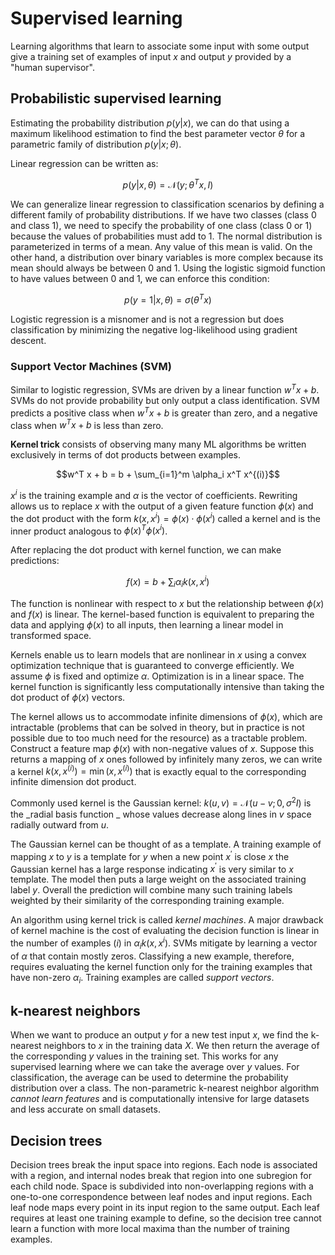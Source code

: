 # Supervised learning

Learning algorithms that learn to associate some input with some output give a training set of examples of input $x$ and output $y$ provided by a "human supervisor". 

## Probabilistic supervised learning

Estimating the probability distribution $p(y|x)$, we can do that using a maximum likelihood estimation to find the best parameter vector $\theta$ for a parametric family of distribution $p(y|x;\theta)$. 

Linear regression can be written as:

$$p(y|x, \theta) = \mathcal{N}(y; \theta^Tx, I)$$

We can generalize linear regression to classification scenarios by defining a different family of probability distributions. If we have two classes (class 0 and class 1), we need to specify the probability of one class (class 0 or 1) because the values of probabilities must add to 1. The normal distribution is parameterized in terms of a mean. Any value of this mean is valid. On the other hand, a distribution over binary variables is more complex because its mean should always be between 0 and 1. Using the logistic sigmoid function to have values between 0 and 1, we can enforce this condition:

$$p(y = 1|x, \theta) = \sigma(\theta^T x)$$

Logistic regression is a misnomer and is not a regression but does classification by minimizing the negative log-likelihood using gradient descent. 

### Support Vector Machines (SVM)

Similar to logistic regression, SVMs are driven by a linear function $w^T x+ b$. SVMs do not provide probability but only output a class identification. SVM predicts a positive class when $w^Tx + b$ is greater than zero, and a negative class when $w^Tx + b$ is less than zero. 


**Kernel trick** consists of observing many many ML algorithms be written exclusively in terms of dot products between examples. 

$$w^T x + b = b + \sum_{i=1}^m \alpha_i x^T x^{(i)}$$

$x^i$ is the training example and $\alpha$ is the vector of coefficients. Rewriting allows us to replace $x$ with the output of a given feature function $\phi(x)$ and the dot product with the form $k(x, x^i) = \phi(x) \cdot \phi(x^i)$ called a kernel and is the inner product analogous to $\phi(x)^T \phi(x^i)$. 

After replacing the dot product with kernel function, we can make predictions:

$$f(x) = b + \sum_i \alpha_i k(x, x^i)$$

The function is nonlinear with respect to $x$ but the relationship between $\phi(x)$ and $f(x)$ is linear. The kernel-based function is equivalent to preparing the data and applying $\phi(x)$ to all inputs, then learning a linear model in transformed space. 

Kernels enable us to learn models that are nonlinear in $x$ using a convex optimization technique that is guaranteed to converge efficiently. We assume $\phi$ is fixed and optimize $\alpha$. Optimization is in a linear space. The kernel function is significantly less computationally intensive than taking the dot product of $\phi(x)$ vectors. 

The kernel allows us to accommodate infinite dimensions of $\phi(x)$, which are intractable (problems that can be solved in theory, but in practice is not possible due to too much need for the resource) as a tractable problem.  Construct a feature map $\phi(x)$ with non-negative values of $x$. Suppose this returns a mapping of $x$ ones followed by infinitely many zeros, we can write a kernel $k(x, x^{(i)}) = \min (x, x^{(i)})$ that is exactly equal to the corresponding infinite dimension dot product. 

Commonly used kernel is the Gaussian kernel: $k(u, v) = \mathcal{N}(u-v; 0, \sigma^2 I)$ is the _radial basis function _ whose values decrease along lines in $v$ space radially outward from $u$. 

The Gaussian kernel can be thought of as a template. A training example of mapping $x$ to $y$ is a template for $y$ when a new point $x^\prime$ is close $x$ the Gaussian kernel has a large response indicating $x^\prime$ is very similar to $x$ template. The model then puts a large weight on the associated training label $y$. Overall the prediction will combine many such training labels weighted by their similarity of the corresponding training example. 

An algorithm using kernel trick is called _kernel machines_. A major drawback of kernel machine is the cost of evaluating the decision function is linear in the number of examples $(i)$ in $\alpha_i k (x, x^i)$. SVMs mitigate by learning a vector of $\alpha$ that contain mostly zeros. Classifying a new example, therefore, requires evaluating the kernel function only for the training examples that have non-zero $\alpha_i$. Training examples are called _support vectors_.

## k-nearest neighbors

When we want to produce an output $y$ for a new test input $x$, we find the k-nearest neighbors to $x$ in the training data $X$. We then return the average of the corresponding $y$ values in the training set. This works for any supervised learning where we can take the average over $y$ values. For classification, the average can be used to determine the probability distribution over a class. The non-parametric k-nearest neighbor algorithm _cannot learn features_ and is computationally intensive for large datasets and less accurate on small datasets.

## Decision trees

Decision trees break the input space into regions. Each node is associated with a region, and internal nodes break that region into one subregion for each child node. Space is subdivided into non-overlapping regions with a one-to-one correspondence between leaf nodes and input regions. Each leaf node maps every point in its input region to the same output. Each leaf requires at least one training example to define, so the decision tree cannot learn a function with more local maxima than the number of training examples. 